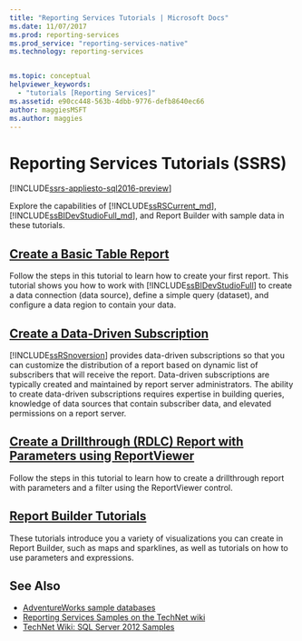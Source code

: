 ```yaml
---
title: "Reporting Services Tutorials | Microsoft Docs"
ms.date: 11/07/2017
ms.prod: reporting-services
ms.prod_service: "reporting-services-native"
ms.technology: reporting-services


ms.topic: conceptual
helpviewer_keywords: 
  - "tutorials [Reporting Services]"
ms.assetid: e90cc448-563b-4dbb-9776-defb8640ec66
author: maggiesMSFT
ms.author: maggies
---
```

# Reporting Services Tutorials (SSRS)

[!INCLUDE[ssrs-appliesto-sql2016-preview](../includes/ssrs-appliesto-sql2016-preview.md)]

Explore the capabilities of [!INCLUDE[ssRSCurrent_md](../includes/ssrscurrent-md.md)], [!INCLUDE[ssBIDevStudioFull_md](../includes/ssbidevstudiofull-md.md)], and Report Builder with sample data in these tutorials.  
  
  
## [Create a Basic Table Report](../reporting-services/create-a-basic-table-report-ssrs-tutorial.md)  
Follow the steps in this tutorial to learn how to create your first report. This tutorial shows you how to work with [!INCLUDE[ssBIDevStudioFull](../includes/ssbidevstudiofull-md.md)] to create a data connection (data source), define a simple query (dataset), and configure a data region to contain your data.  
  
## [Create a Data-Driven Subscription](../reporting-services/create-a-data-driven-subscription-ssrs-tutorial.md)  
[!INCLUDE[ssRSnoversion](../includes/ssrsnoversion-md.md)] provides data-driven subscriptions so that you can customize the distribution of a report based on dynamic list of subscribers that will receive the report. Data-driven subscriptions are typically created and maintained by report server administrators. The ability to create data-driven subscriptions requires expertise in building queries, knowledge of data sources that contain subscriber data, and elevated permissions on a report server.  
   
## [Create a Drillthrough &#40;RDLC&#41; Report with Parameters using ReportViewer](../reporting-services/create-drillthrough-rdlc-report-with-parameters-reportviewer.md)  
Follow the steps in this tutorial to learn how to create a drillthrough report with parameters and a filter using the ReportViewer control.  
  
## [Report Builder Tutorials](../reporting-services/report-builder-tutorials.md)  
These tutorials introduce you a variety of visualizations you can create in Report Builder, such as maps and sparklines, as well as tutorials on how to use parameters and expressions.   
  
  
## See Also  
* [AdventureWorks sample databases](https://github.com/Microsoft/sql-server-samples/releases)  
* [Reporting Services Samples on the TechNet wiki](https://go.microsoft.com/fwlink/?LinkId=198283)  
* [TechNet Wiki: SQL Server 2012 Samples](https://go.microsoft.com/fwlink/?linkID=220734)  
 
  
  
  

